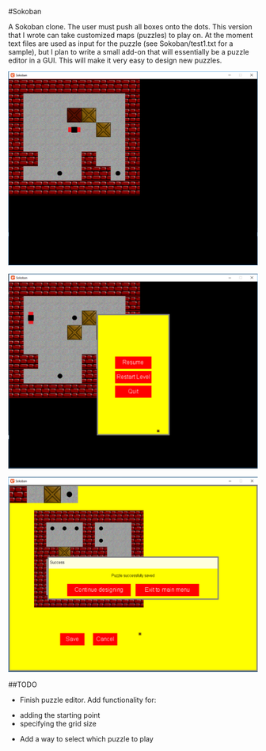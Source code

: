 #Sokoban

A Sokoban clone. The user must push all boxes onto the dots. This version that I wrote can take customized maps (puzzles) to play on. At the moment text files are used as input for the puzzle (see Sokoban/test1.txt for a sample), but I plan to write a small add-on that will essentially be a puzzle editor in a GUI. This will make it very easy to design new puzzles.

<p align="center">
<img src="ScreenshotGame.png" width="550">
</p>

<p align="center">
<img src="ScreenshotGameMenu.png" width="550">
</p>

<p align="center">
<img src="ScreenshotDesigner.png" width="550">
</p>


##TODO

+ Finish puzzle editor. Add functionality for:
 - adding the starting point
 - specifying the grid size

+ Add a way to select which puzzle to play
